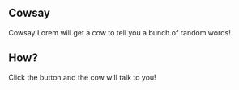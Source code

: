 ## Cowsay 

Cowsay Lorem will get a cow to
tell you a bunch of random words!

## How?

Click the button and the cow will talk to you!
